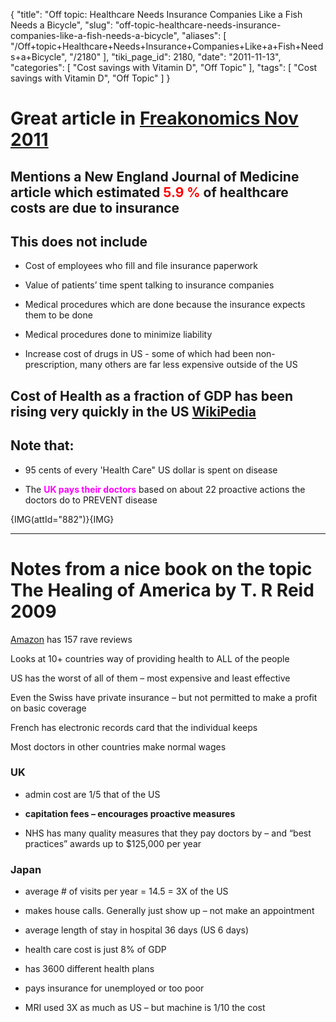 {
    "title": "Off topic: Healthcare Needs Insurance Companies Like a Fish Needs a Bicycle",
    "slug": "off-topic-healthcare-needs-insurance-companies-like-a-fish-needs-a-bicycle",
    "aliases": [
        "/Off+topic+Healthcare+Needs+Insurance+Companies+Like+a+Fish+Needs+a+Bicycle",
        "/2180"
    ],
    "tiki_page_id": 2180,
    "date": "2011-11-13",
    "categories": [
        "Cost savings with Vitamin D",
        "Off Topic"
    ],
    "tags": [
        "Cost savings with Vitamin D",
        "Off Topic"
    ]
}


# Great article in [Freakonomics Nov 2011](http://www.freakonomics.com/2011/11/11/healthcare-needs-insurance-companies-like-a-fish-needs-a-bicycle/)

## Mentions a New England Journal of Medicine article which estimated  **<span style="color:#F00;">5.9 % </span>**  of healthcare costs are due to insurance

## This does not include

* Cost of employees who fill and file insurance paperwork 

* Value of patients’ time spent talking to insurance companies

* Medical procedures which are done because the insurance expects them to be done

* Medical procedures done to minimize liability

* Increase cost of drugs in US - some of which had been non-prescription, many others are far less expensive outside of the US

## Cost of Health as a fraction of GDP has been rising very quickly in the US [WikiPedia](http://en.wikipedia.org/wiki/Health_care_in_the_United_States)

## Note that:

* 95 cents of every 'Health Care" US dollar is spent on disease

* The  **<span style="color:#F0F;">UK pays their doctors</span>**  based on about 22 proactive actions the doctors do to PREVENT disease

{IMG(attId="882")}{IMG}

- - - - - - - 

# Notes from a nice book on the topic The Healing of America by T. R Reid 2009

[Amazon](http://www.amazon.com/Healing-America-Global-Better-Cheaper/dp/0143118218/ref=sr_1_1?ie=UTF8&qid=1321210372&sr=8-1) has 157 rave reviews

Looks at 10+ countries way of providing health to ALL of the people

US has the worst of all of them – most expensive and least effective

Even the Swiss have private insurance – but not permitted to make a profit on basic coverage

French has electronic records card that the individual keeps

Most doctors in other countries make normal wages

### UK

* admin cost are 1/5 that of the US

*  **capitation fees – encourages proactive measures** 

* NHS has many quality measures that they pay doctors by – and “best practices” awards up to $125,000 per year

### Japan

* average # of visits per year = 14.5 = 3X of the US

* makes house calls.  Generally just show up – not make an appointment

* average length of stay in hospital 36 days (US 6 days)

* health care cost is just 8% of GDP

* has 3600 different health plans

* pays insurance for unemployed or too poor

* MRI used 3X as much as US – but machine is 1/10 the cost